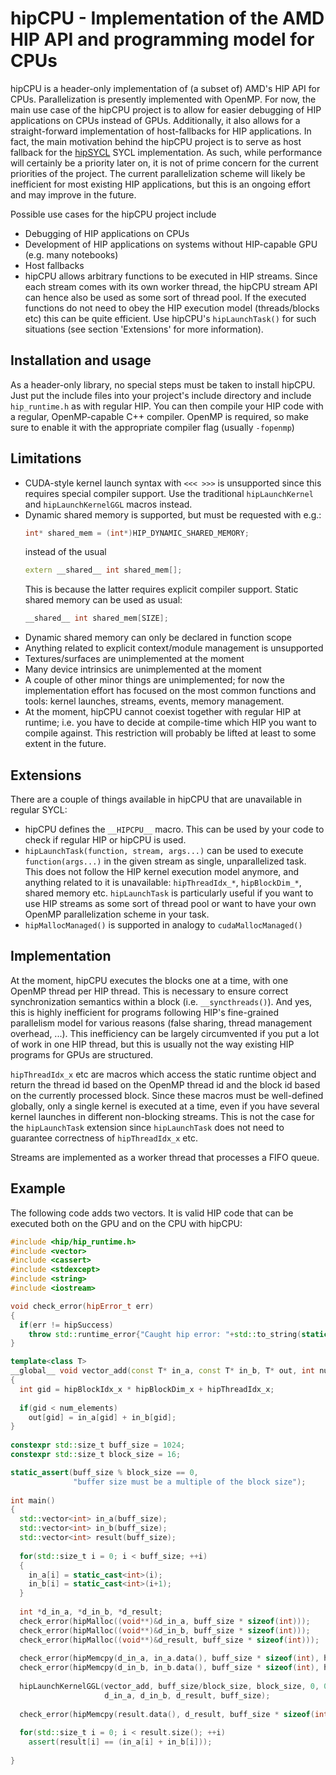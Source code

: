 # hipCPU - Implementation of the AMD HIP API and programming model for CPUs

hipCPU is a header-only implementation of (a subset of) AMD's HIP API for CPUs. Parallelization is presently implemented with OpenMP.
For now, the main use case of the hipCPU project is to allow for easier debugging of HIP applications on CPUs instead of GPUs. Additionally, it also allows for a straight-forward implementation of host-fallbacks for HIP applications. In fact, the main motivation behind the hipCPU project is to serve as host fallback for the [hipSYCL](https://github.com/illuhad/hipSYCL) SYCL implementation.
As such, while performance will certainly be a priority later on, it is not of prime concern for the current priorities of the project. The current parallelization scheme will likely be inefficient for most existing HIP applications, but this is an ongoing effort and may improve in the future.

Possible use cases for the hipCPU project include
* Debugging of HIP applications on CPUs
* Development of HIP applications on systems without HIP-capable GPU (e.g. many notebooks)
* Host fallbacks
* hipCPU allows arbitrary functions to be executed in HIP streams. Since each stream comes with its own worker thread, the hipCPU stream API can hence also be used as some sort of thread pool. If the executed functions do not need to obey the HIP execution model (threads/blocks etc) this can be quite efficient. Use hipCPU's `hipLaunchTask()` for such situations (see section 'Extensions' for more information).

## Installation and usage
As a header-only library, no special steps must be taken to install hipCPU. Just put the include files into your project's include directory and include `hip_runtime.h` as with regular HIP.
You can then compile your HIP code with a regular, OpenMP-capable C++ compiler. OpenMP is required, so make sure to enable it with the appropriate compiler flag (usually `-fopenmp`)

## Limitations
* CUDA-style kernel launch syntax with `<<< >>>` is unsupported since this requires special compiler support. Use the traditional `hipLaunchKernel` and `hipLaunchKernelGGL` macros instead.
* Dynamic shared memory is supported, but must be requested with e.g.:
  ```cpp
  int* shared_mem = (int*)HIP_DYNAMIC_SHARED_MEMORY;
  ```
  instead of the usual
  ```cpp
  extern __shared__ int shared_mem[];
  ```
  This is because the latter requires explicit compiler support. Static shared memory can be used as usual:
  ```cpp
  __shared__ int shared_mem[SIZE];
  ```
* Dynamic shared memory can only be declared in function scope
* Anything related to explicit context/module management is unsupported
* Textures/surfaces are unimplemented at the moment
* Many device intrinsics are unimplemented at the moment
* A couple of other minor things are unimplemented; for now the implementation effort has focused on the most common functions and tools: kernel launches, streams, events, memory management.
* At the moment, hipCPU cannot coexist together with regular HIP at runtime; i.e. you have to decide at compile-time which HIP you want to compile against. This restriction will probably be lifted at least to some extent in the future.

## Extensions

There are a couple of things available in hipCPU that are unavailable in regular SYCL:
* hipCPU defines the `__HIPCPU__` macro. This can be used by your code to check if regular HIP or hipCPU is used.
* `hipLaunchTask(function, stream, args...)` can be used to execute `function(args...)` in the given stream as single, unparallelized task. This does not follow the HIP kernel execution model anymore, and anything related to it is unavailable: `hipThreadIdx_*`, `hipBlockDim_*`, shared memory etc. `hipLaunchTask` is particularly useful if you want to use HIP streams as some sort of thread pool or want to have your own OpenMP parallelization scheme in your task.
* `hipMallocManaged()` is supported in analogy to `cudaMallocManaged()`

## Implementation
At the moment, hipCPU executes the blocks one at a time, with one OpenMP thread per HIP thread. This is necessary to ensure correct synchronization semantics within a block (i.e. `__syncthreads()`). And yes, this is highly inefficient for programs following HIP's fine-grained parallelism model for various reasons (false sharing, thread management overhead, ...).
This inefficiency can be largely circumvented if you put a lot of work in one HIP thread, but this is usually not the way existing HIP programs for GPUs are structured.

`hipThreadIdx_x` etc are macros which access the static runtime object and return the thread id based on the OpenMP thread id and the block id based on the currently processed block. Since these macros must be well-defined globally, only a single kernel is executed at a time, even if you have several kernel launches in different non-blocking streams. This is not the case for the `hipLaunchTask` extension since `hipLaunchTask` does not need to guarantee correctness of `hipThreadIdx_x` etc.

Streams are implemented as a worker thread that processes a FIFO queue.


## Example
The following code adds two vectors. It is valid HIP code that can be executed both on the GPU and on the CPU with hipCPU:
```cpp
#include <hip/hip_runtime.h>
#include <vector>
#include <cassert>
#include <stdexcept>
#include <string>
#include <iostream>

void check_error(hipError_t err)
{
  if(err != hipSuccess)
    throw std::runtime_error{"Caught hip error: "+std::to_string(static_cast<int>(err))};
}

template<class T>
__global__ void vector_add(const T* in_a, const T* in_b, T* out, int num_elements)
{
  int gid = hipBlockIdx_x * hipBlockDim_x + hipThreadIdx_x;
  
  if(gid < num_elements)
    out[gid] = in_a[gid] + in_b[gid];
}
  
constexpr std::size_t buff_size = 1024;
constexpr std::size_t block_size = 16;

static_assert(buff_size % block_size == 0, 
              "buffer size must be a multiple of the block size");
  
int main()
{
  std::vector<int> in_a(buff_size);
  std::vector<int> in_b(buff_size);
  std::vector<int> result(buff_size);
  
  for(std::size_t i = 0; i < buff_size; ++i)
  {
    in_a[i] = static_cast<int>(i);
    in_b[i] = static_cast<int>(i+1);
  }
  
  int *d_in_a, *d_in_b, *d_result;
  check_error(hipMalloc((void**)&d_in_a, buff_size * sizeof(int)));
  check_error(hipMalloc((void**)&d_in_b, buff_size * sizeof(int)));
  check_error(hipMalloc((void**)&d_result, buff_size * sizeof(int)));
  
  check_error(hipMemcpy(d_in_a, in_a.data(), buff_size * sizeof(int), hipMemcpyHostToDevice));
  check_error(hipMemcpy(d_in_b, in_b.data(), buff_size * sizeof(int), hipMemcpyHostToDevice));
  
  hipLaunchKernelGGL(vector_add, buff_size/block_size, block_size, 0, 0, 
                     d_in_a, d_in_b, d_result, buff_size);
  
  check_error(hipMemcpy(result.data(), d_result, buff_size * sizeof(int), hipMemcpyDeviceToHost));
  
  for(std::size_t i = 0; i < result.size(); ++i)
    assert(result[i] == (in_a[i] + in_b[i]));
  
}
```


